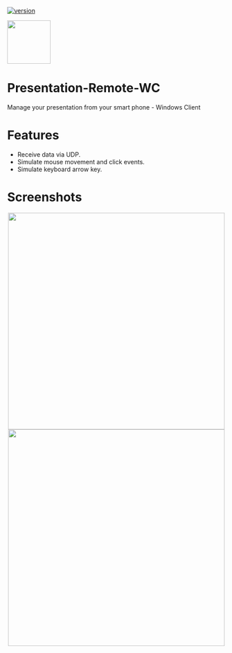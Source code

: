 [![version](https://img.shields.io/badge/version-1.0.0-yellow.svg)](https://github.com/HasanEltantawy/Presentation-Remote-WC)

<p align="Left">
  <img src="https://user-images.githubusercontent.com/50374022/150793311-95cd0e16-a144-48d5-8bb7-c2aefc868e97.png" width="100" >
</p>

# Presentation-Remote-WC
Manage your presentation from your smart phone - Windows Client

# Features 
- Receive data via UDP.
- Simulate mouse movement and click events.
- Simulate keyboard arrow key.

# Screenshots
<p align="center">
  <img src="https://user-images.githubusercontent.com/50374022/150792557-79e85353-e658-495a-b27a-d170e2f9feb5.png" height="500" >
  <img src="https://user-images.githubusercontent.com/50374022/150792738-ca683c07-52f3-45ba-bff8-076f32e46db5.png" height="500"  >
</p>
